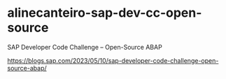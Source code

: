 # alinecanteiro-sap-dev-cc-open-source
SAP Developer Code Challenge – Open-Source ABAP

https://blogs.sap.com/2023/05/10/sap-developer-code-challenge-open-source-abap/

